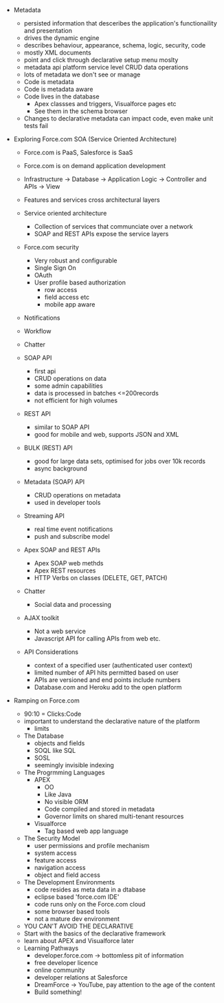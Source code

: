 * Metadata
  * persisted information that desceribes the application's functionaility and presentation
  * drives the dynamic engine
  * describes behaviour, appearance, schema, logic, security, code
  * mostly XML documents
  * point and click through declarative setup menu moslty
  * metadata api platform service level CRUD data operations
  * lots of metadata we don't see or manage
  * Code is metadata
  * Code is metadata aware
  * Code lives in the database
    * Apex classses and triggers, Visualforce pages etc
    * See them in the schema browser
  * Changes to declarative metadata can impact code, even make unit tests fail
  
* Exploring Force.com SOA (Service Oriented Architecture)
  * Force.com is PaaS, Salesforce is SaaS
  * Force.com is on demand application development
  * Infrastructure -> Database -> Application Logic -> Controller and APIs -> View
  * Features and services cross architectural layers
  * Service oriented architecture
    * Collection of services that communciate over a network
    * SOAP and REST APIs expose the service layers
  * Force.com security
    * Very robust and configurable
    * Single Sign On
    * OAuth
    * User profile based authorization
      * row access
      * field access etc
      * mobile app aware
  * Notifications
  * Workflow
  * Chatter
  
  * SOAP API
    * first api
    * CRUD operations on data
    * some admin capabilities
    * data is processed in batches <=200records
    * not efficient for high volumes
  * REST API
    * similar to SOAP API
    * good for mobile and web, supports JSON and XML
  * BULK (REST) API
    * good for large data sets, optimised for jobs over 10k records
    * async background
  * Metadata (SOAP) API
    * CRUD operations on metadata
    * used in developer tools
  * Streaming API
    * real time event notifications
    * push and subscribe model
  * Apex SOAP and REST APIs
    * Apex SOAP web methds
    * Apex REST resources
    * HTTP Verbs on classes (DELETE, GET, PATCH)
  * Chatter
    * Social data and processing
  * AJAX toolkit
    * Not a  web service
    * Javascript API for calling APIs from web etc.
  * API Considerations
    * context of a specified user (authenticated user context)
    * limited number of API hits permitted based on user
    * APIs are versioned and end points include numbers
    * Database.com and Heroku add to the open platform
    
* Ramping on Force.com
  * 90:10 = Clicks:Code
  * important to understand the declarative nature of the platform
    * limits
  * The Database
    * objects and fields
    * SOQL like SQL
    * SOSL
    * seemingly invisible indexing
  * The Progrmming Languages
    * APEX
      * OO
      * Like Java
      * No visible ORM
      * Code compiled and stored in metadata
      * Governor limits on shared multi-tenant resources
    * Visualforce
      * Tag based web app language
  * The Security Model
    * user permissions and profile mechanism
    * system access
    * feature access
    * navigation access
    * object and field access
  * The Development Environments
    * code resides as meta data in a dtabase
    * eclipse based 'force.com IDE'
    * code runs only on the Force.com cloud
    * some browser based tools
    * not a mature dev environment
  * YOU CAN'T AVOID THE DECLARATIVE 
  * Start with the basics of the declarative framework
  * learn about APEX and Visualforce later
  * Learning Pathways
    * developer.force.com -> bottomless pit of information
    * free developer licence
    * online community
    * developer relations at Salesforce
    * DreamForce -> YouTube, pay attention to the age of the content
    * Build something!
